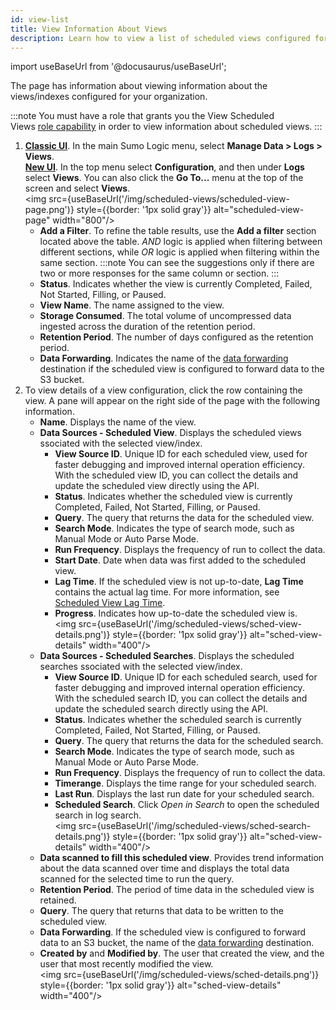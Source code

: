 ```yaml
---
id: view-list
title: View Information About Views
description: Learn how to view a list of scheduled views configured for your organization and view the details of a scheduled view.
---
```


import useBaseUrl from '@docusaurus/useBaseUrl';

The page has information about viewing information about the views/indexes configured for your organization.

:::note
You must have a role that grants you the View Scheduled Views [role capability](view-list.md) in order to view information about scheduled views.
:::

1. [**Classic UI**](/docs/get-started/sumo-logic-ui-classic). In the main Sumo Logic menu, select **Manage Data > Logs > Views**. <br/>[**New UI**](/docs/get-started/sumo-logic-ui). In the top menu select **Configuration**, and then under **Logs** select **Views**. You can also click the **Go To...** menu at the top of the screen and select **Views**. <br/><img src={useBaseUrl('/img/scheduled-views/scheduled-view-page.png')} style={{border: '1px solid gray'}} alt="scheduled-view-page" width="800"/>
    * **Add a Filter**. To refine the table results, use the **Add a filter** section located above the table. *AND* logic is applied when filtering between different sections, while *OR* logic is applied when filtering within the same section.
        :::note
        You can see the suggestions only if there are two or more responses for the same column or section.
        :::
    * **Status**. Indicates whether the view is currently Completed, Failed, Not Started, Filling, or Paused.
    * **View Name**. The name assigned to the view.
    * **Storage Consumed**. The total volume of uncompressed data ingested across the duration of the retention period.
    * **Retention Period**. The number of days configured as the retention period.
    * **Data Forwarding**. Indicates the name of the [data forwarding](../data-forwarding/amazon-s3-bucket.md) destination if the scheduled view is configured to forward data to the S3 bucket.
1. To view details of a view configuration, click the row containing the view. A pane will appear on the right side of the page with the following information.
    * **Name**. Displays the name of the view.
    * **Data Sources - Scheduled View**. Displays the scheduled views ssociated with the selected view/index.
        * **View Source ID**. Unique ID for each scheduled view, used for faster debugging and improved internal operation efficiency. With the scheduled view ID, you can collect the details and update the scheduled view directly using the API.
        * **Status**. Indicates whether the scheduled view is currently Completed, Failed, Not Started, Filling, or Paused.
        * **Query**. The query that returns the data for the scheduled view.
        * **Search Mode**. Indicates the type of search mode, such as Manual Mode or Auto Parse Mode.
        * **Run Frequency**. Displays the frequency of run to collect the data.
        * **Start Date**. Date when data was first added to the scheduled view.
        * **Lag Time**. If the scheduled view is not up-to-date, **Lag Time** contains the actual lag time. For more information, see [Scheduled View Lag Time](lag-time.md).
        * **Progress**. Indicates how up-to-date the scheduled view is. <br/><img src={useBaseUrl('/img/scheduled-views/sched-view-details.png')} style={{border: '1px solid gray'}} alt="sched-view-details" width="400"/>
    * **Data Sources - Scheduled Searches**. Displays the scheduled searches ssociated with the selected view/index.
        * **View Source ID**. Unique ID for each scheduled search, used for faster debugging and improved internal operation efficiency. With the scheduled search ID, you can collect the details and update the scheduled search directly using the API.
        * **Status**. Indicates whether the scheduled search is currently Completed, Failed, Not Started, Filling, or Paused.
        * **Query**. The query that returns the data for the scheduled search.
        * **Search Mode**. Indicates the type of search mode, such as Manual Mode or Auto Parse Mode.
        * **Run Frequency**. Displays the frequency of run to collect the data.
        * **Timerange**. Displays the time range for your scheduled search.
        * **Last Run**. Displays the last run date for your scheduled search.
        * **Scheduled Search**. Click *Open in Search* to open the scheduled search in log search. <br/><img src={useBaseUrl('/img/scheduled-views/sched-search-details.png')} style={{border: '1px solid gray'}} alt="sched-view-details" width="400"/>
    * **Data scanned to fill this scheduled view**. Provides trend information about the data scanned over time and displays the total data scanned for the selected time to run the query.
    * **Retention Period**. The period of time data in the scheduled view is retained.
    * **Query**. The query that returns that data to be written to the scheduled view.
    * **Data Forwarding**. If the scheduled view is configured to forward data to an S3 bucket, the name of the [data forwarding](../data-forwarding/amazon-s3-bucket.md) destination.  
    * **Created by** and **Modified by**. The user that created the view, and the user that most recently modified the view. <br/><img src={useBaseUrl('/img/scheduled-views/sched-details.png')} style={{border: '1px solid gray'}} alt="sched-view-details" width="400"/>